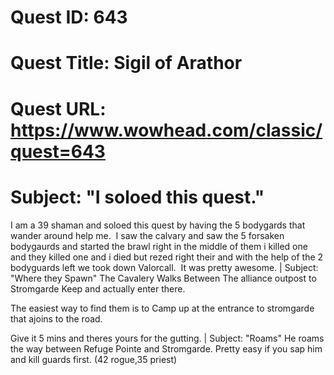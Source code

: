 # Quest ID: 643
# Quest Title: Sigil of Arathor
# Quest URL: https://www.wowhead.com/classic/quest=643
# Subject: "I soloed this quest."
I am a 39 shaman and soloed this quest by having the 5 bodygards that wander around help me.  I saw the calvary and saw the 5 forsaken bodygaurds and started the brawl right in the middle of them i killed one and they killed one and i died but rezed right their and with the help of the 2 bodyguards left we took down Valorcall.  It was pretty awesome. | Subject: "Where they Spawn"
The Cavalery Walks Between The alliance outpost to Stromgarde Keep and actually enter there.

The easiest way to find them is to Camp up at the entrance to stromgarde that ajoins to the road.

Give it 5 mins and theres yours for the gutting. | Subject: "Roams"
He roams the way between Refuge Pointe and Stromgarde. Pretty easy if you sap him and kill guards first. (42 rogue,35 priest)